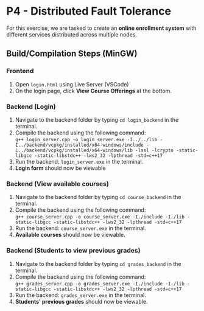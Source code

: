 # P4 - Distributed Fault Tolerance

For this exercise, we are tasked to create an **online enrollment system** with different services distributed across multiple nodes.

## Build/Compilation Steps (MinGW)
### Frontend 
1. Open `login.html` using Live Server (VSCode)
2. On the login page, click **View Course Offerings** at the bottom.

### Backend (Login)
1. Navigate to the backend folder by typing `cd login_backend` in the terminal.
2. Compile the backend using the following command:\
`g++ login_server.cpp -o login_server.exe -I../../lib -I../backend/vcpkg/installed/x64-windows/include -L../backend/vcpkg/installed/x64-windows/lib -lssl -lcrypto -static-libgcc -static-libstdc++ -lws2_32 -lpthread -std=c++17`
3. Run the backend: `login_server.exe` in the terminal.
4. **Login form** should now be viewable

### Backend (View available courses)
1. Navigate to the backend folder by typing `cd course_backend` in the terminal.
2. Compile the backend using the following command:\
`g++ course_server.cpp -o course_server.exe -I./include -I./lib -static-libgcc -static-libstdc++ -lws2_32 -lpthread -std=c++17`
3. Run the backend: `course_server.exe` in the terminal.
4. **Available courses** should now be viewable.

### Backend (Students to view previous grades)
1. Navigate to the backend folder by typing `cd grades_backend` in the terminal.
2. Compile the backend using the following command:\
`g++ grades_server.cpp -o grades_server.exe -I./include -I./lib -static-libgcc -static-libstdc++ -lws2_32 -lpthread -std=c++17`
3. Run the backend: `grades_server.exe` in the terminal.
4. **Students' previous grades** should now be viewable.
